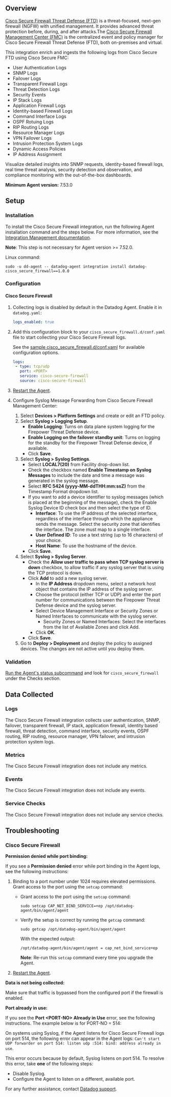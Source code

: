 ## Overview

[Cisco Secure Firewall Threat Defense (FTD)][5] is a threat-focused, next-gen firewall (NGFW) with unified management. It provides advanced threat protection before, during, and after attacks.The [Cisco Secure Firewall Management Center (FMC)][7] is the centralized event and policy manager for Cisco Secure Firewall Threat Defense (FTD), both on-premises and virtual.

This integration enrich and ingests the following logs from Cisco Secure FTD using Cisco Secure FMC:
- User Authentication Logs
- SNMP Logs
- Failover Logs
- Transparent Firewall Logs
- Threat Detection Logs
- Security Events
- IP Stack Logs
- Application Firewall Logs
- Identity-based Firewall Logs
- Command Interface Logs
- OSPF Rotuing Logs
- RIP Routing Logs
- Resource Manager Logs
- VPN Failover Logs
- Intrusion Protection System Logs
- Dynamic Access Policies
- IP Address Assignment

Visualize detailed insights into SNMP requests, identity-based firewall logs, real time threat analysis, security detection and observation, and compliance monitoring with the out-of-the-box dashboards.

**Minimum Agent version:** 7.53.0

## Setup

### Installation

To install the Cisco Secure Firewall integration, run the following Agent installation command and the steps below. For more information, see the [Integration Management documentation][6].

**Note**: This step is not necessary for Agent version >= 7.52.0.

Linux command:
  ```shell
  sudo -u dd-agent -- datadog-agent integration install datadog-cisco_secure_firewall==1.0.0
  ```

### Configuration

#### Cisco Secure Firewall

1. Collecting logs is disabled by default in the Datadog Agent. Enable it in `datadog.yaml`:
    ```yaml
    logs_enabled: true
    ```

2. Add this configuration block to your `cisco_secure_firewall.d/conf.yaml` file to start collecting your Cisco Secure Firewall logs.

    See the [sample cisco_secure_firewall.d/conf.yaml][6] for available configuration options.

      ```yaml
      logs:
       - type: tcp/udp
         port: <PORT>
         service: cisco-secure-firewall
         source: cisco-secure-firewall
      ```

3. [Restart the Agent][1].

4. Configure Syslog Message Forwarding from Cisco Secure Firewall Management Center:

    1. Select **Devices > Platform Settings** and create or edit an FTD policy.
    2. Select **Syslog > Logging Setup**.
       - **Enable Logging**: Turns on data plane system logging for the Firepower Threat Defense device.
       - **Enable Logging on the failover standby unit**: Turns on logging for the standby for the Firepower Threat Defense device, if available.
       - Click **Save**.
    3. Select **Syslog > Syslog Settings**.
       - Select **LOCAL7(20)** from Facility drop-down list.
       - Check the checkbox named **Enable Timestamp on Syslog Messages** to include the date and time a message was generated in the syslog message.
       - Select **RFC 5424 (yyyy-MM-ddTHH:mm:ssZ)** from the Timestamp Format dropdown list.
       - If you want to add a device identifier to syslog messages (which is placed at the beginning of the message), check the Enable Syslog Device ID check box and then select the type of ID.
          - **Interface**: To use the IP address of the selected interface, regardless of the interface through which the appliance sends the message. Select the security zone that identifies the interface. The zone must map to a single interface.
          - **User Defined ID**: To use a text string (up to 16 characters) of your choice.
          - **Host Name**: To use the hostname of the device.
       - Click **Save**.
    4. Select **Syslog > Syslog Server**.
       - Check the **Allow user traffic to pass when TCP syslog server is down** checkbox, to allow traffic if any syslog server that is using the TCP protocol is down.
       - Click **Add** to add a new syslog server.
          - In the **IP Address** dropdown menu, select a network host object that contains the IP address of the syslog server.
          - Choose the protocol (either TCP or UDP) and enter the port number for communications between the Firepower Threat Defense device and the syslog server.
          - Select Device Management Interface or Security Zones or Named Interfaces to communicate with the syslog server.
            - Security Zones or Named Interfaces: Select the interfaces from the list of Available Zones and click Add.
          - Click **OK**.
       - Click **Save**.
    5. Go to **Deploy > Deployment** and deploy the policy to assigned devices. The changes are not active until you deploy them.


### Validation

[Run the Agent's status subcommand][2] and look for `cisco_secure_firewall` under the Checks section.

## Data Collected

### Logs

The Cisco Secure Firewall integration collects user authentication, SNMP, failover, transparent firewall, IP stack, application firewall, identity based firewall, threat detection, command interface, security events, OSPF routing, RIP routing, resource manager, VPN failover, and intrusion protection system logs.

### Metrics

The Cisco Secure Firewall integration does not include any metrics.

### Events

The Cisco Secure Firewall integration does not include any events.

### Service Checks

The Cisco Secure Firewall integration does not include any service checks.

## Troubleshooting

### Cisco Secure Firewall

**Permission denied while port binding:**

If you see a **Permission denied** error while port binding in the Agent logs, see the following instructions:

   1. Binding to a port number under 1024 requires elevated permissions. Grant access to the port using the `setcap` command:

      - Grant access to the port using the `setcap` command:

         ```shell
         sudo setcap CAP_NET_BIND_SERVICE=+ep /opt/datadog-agent/bin/agent/agent
         ```

      - Verify the setup is correct by running the `getcap` command:

         ```shell
         sudo getcap /opt/datadog-agent/bin/agent/agent
         ```

         With the expected output:

         ```shell
         /opt/datadog-agent/bin/agent/agent = cap_net_bind_service+ep
         ```

         **Note**: Re-run this `setcap` command every time you upgrade the Agent.

   2. [Restart the Agent][1].

**Data is not being collected:**

Make sure that traffic is bypassed from the configured port if the firewall is enabled.

**Port already in use:**

If you see the **Port <PORT-NO\> Already in Use** error, see the following instructions. The example below is for PORT-NO = 514:

On systems using Syslog, if the Agent listens for Cisco Secure Firewall logs on port 514, the following error can appear in the Agent logs: `Can't start UDP forwarder on port 514: listen udp :514: bind: address already in use`.

This error occurs because by default, Syslog listens on port 514. To resolve this error, take **one** of the following steps:
- Disable Syslog.
- Configure the Agent to listen on a different, available port.

For any further assistance, contact [Datadog support][3].

[1]: https://docs.datadoghq.com/agent/guide/agent-commands/#start-stop-and-restart-the-agent
[2]: https://docs.datadoghq.com/agent/guide/agent-commands/#agent-status-and-information
[3]: https://docs.datadoghq.com/help/
[4]: https://docs.datadoghq.com/agent/
[5]: https://www.cisco.com/c/en/us/support/security/firepower-ngfw/series.html
[6]: https://docs.datadoghq.com/agent/guide/integration-management/?tab=linux#install
[7]: https://www.cisco.com/c/en/us/products/collateral/security/firesight-management-center/datasheet-c78-736775.html
